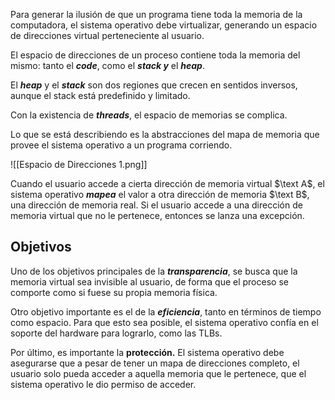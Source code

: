 Para generar la ilusión de que un programa tiene toda la memoria de la computadora, el sistema operativo debe virtualizar, generando un espacio de direcciones virtual perteneciente al usuario.

El espacio de direcciones de un proceso contiene toda la memoria del mismo: tanto el ***code***, como el ***stack y*** el ***heap***.

El ***heap*** y el ***stack*** son dos regiones que crecen en sentidos inversos, aunque el stack está predefinido y limitado.

Con la existencia de ***threads***, el espacio de memorias se complica.

Lo que se está describiendo es la abstracciones del mapa de memoria que provee el sistema operativo a un programa corriendo.

![[Espacio de Direcciones 1.png]]

Cuando el usuario accede a cierta dirección de memoria virtual $\text A$, el sistema operativo ***mapea*** el valor a otra dirección de memoria $\text B$, una dirección de memoria real. Si el usuario accede a una dirección de memoria virtual que no le pertenece, entonces se lanza una excepción.

## Objetivos

Uno de los objetivos principales de la ***transparencia***, se busca que la memoria virtual sea invisible al usuario, de forma que el proceso se comporte como si fuese su propia memoria física.

Otro objetivo importante es el de la ***eficiencia***, tanto en términos de tiempo como espacio. Para que esto sea posible, el sistema operativo confía en el soporte del hardware para lograrlo, como las TLBs.

Por último, es importante la **protección.** El sistema operativo debe asegurarse que a pesar de tener un mapa de direcciones completo, el usuario solo pueda acceder a aquella memoria que le pertenece, que el sistema operativo le dio permiso de acceder.
